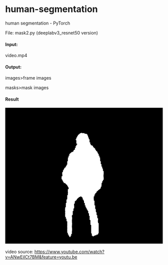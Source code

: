 # human-segmentation
human segmentation - PyTorch

File: mask2.py (deeplabv3_resnet50 version)

#### Input: 
video.mp4

#### Output: 

images>frame images

masks>mask images

#### Result

![000](images/000.png)

video source: https://www.youtube.com/watch?v=ANwEiICt7BM&feature=youtu.be
